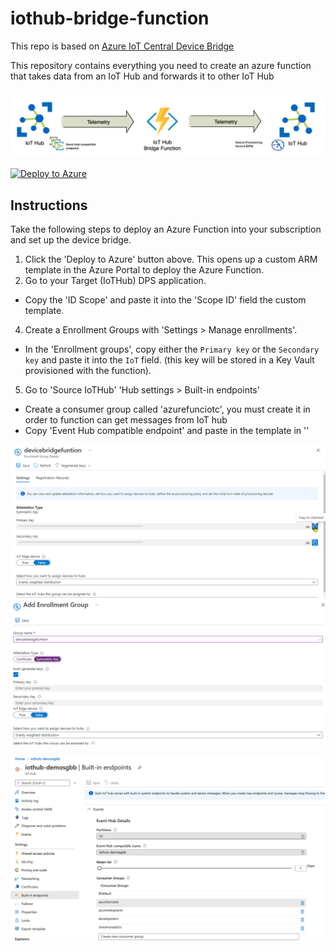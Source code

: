 # iothub-bridge-function

This repo is based on [Azure IoT Central Device Bridge](https://github.com/Azure/iotc-device-bridge)

This repository contains everything you need to create an azure function that takes data from an IoT Hub and forwards it to other IoT Hub

![Architecture](assets/image1.png "Architecture")



[![Deploy to Azure](http://azuredeploy.net/deploybutton.png)](https://portal.azure.com/#create/Microsoft.Template/uri/https%3A%2F%2Fraw.githubusercontent.com%2FIOTD-Americas%2Fiothub-to-iothub%2Fmaster%2Fazuredeploy.json)


## Instructions
Take the following steps to deploy an Azure Function into your subscription and set up the device bridge.

1. Click the 'Deploy to Azure' button above. This opens up a custom ARM template in the Azure Portal to deploy the Azure Function.
2. Go to your Target (IoTHub) DPS application.
  - Copy the 'ID Scope' and paste it into the 'Scope ID' field the custom template. 
4. Create a Enrollment Groups with 'Settings > Manage enrollments'.
  - In the 'Enrollment groups', copy either the `Primary key` or the `Secondary key` and paste it into the `IoT` field. (this key will be stored in a Key Vault
provisioned with the function).
5. Go to 'Source IoTHub' 'Hub settings > Built-in endpoints'
  - Create a consumer group called 'azurefunciotc', you must create it in order to function can get messages from IoT hub
  - Copy 'Event Hub compatible endpoint' and paste in the template in ''

  ![ID Scope](assets/scopeIdAndKey.png "ID Scope and key")
  ![Key](assets/sasEnrollmentGroup.png "Key")


![Consumer Group](assets/ConsumeGroup.png "Consumer Group")
